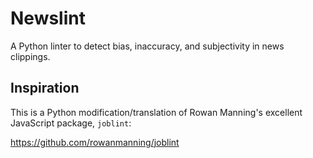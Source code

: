 # Newslint

A Python linter to detect bias, inaccuracy, and subjectivity in news clippings.

## Inspiration

This is a Python modification/translation of Rowan Manning's excellent JavaScript package, `joblint`:

https://github.com/rowanmanning/joblint
